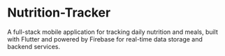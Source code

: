 # Nutrition-Tracker
A full-stack mobile application for tracking daily nutrition and meals, built with Flutter and powered by Firebase for real-time data storage and backend services.
